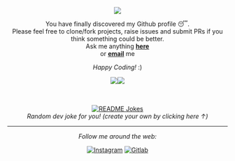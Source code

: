 <!-- Credit : ABSphreak/ABSphreak-->
<p align='center'>
<img src="https://readme-typing-svg.herokuapp.com?color=%2336BCF7&size=25&center=true&vCenter=true&width=433&height=75&lines=Hi+there,;fellow+</developers>!;I'm+Carabelli+🎩">
</p>

<div align="center">

You have finally discovered my Github profile 😴. <br>
Please feel free to clone/fork projects, raise issues and 
  submit PRs if you think something could be better. <br>
Ask me anything <a href="https://github.com/MrPand-21/MrPand-21/issues/new"><b>here</b></a><br>
or <a href="mailto:MrPanda751+github@protonmail.ch"><b>email</b></a> me

<i>Happy Coding!</i> :)

  <a href="https://github.com/MrPand-21"><img align="center" src="https://github-readme-stats.vercel.app/api?username=MrPand-21&show_icons=true&bg_color=0d1117&text_color=bdc3c7&title_color=F4D03E&icon_color=F4D03E&hide_border=true" /></a><a href="https://github.com/MrPand-21"><img align="center" src="https://github-readme-stats.vercel.app/api/top-langs/?username=MrPand-21&bg_color=0d1117&text_color=bdc3c7&title_color=F4D03E&hide_border=true&layout=compact&langs_count=10" /></a>


</br>
</br>
<a href="https://readme-jokes.vercel.app"><img align="center" src="https://readme-jokes.vercel.app/api?theme=random" alt="README Jokes"></a><br>
<i>Random dev joke for you! (create your own by clicking here ↑)</i>

---

<i>Follow me around the web:</i><br>

<a href="https://www.instagram.com/carabelli_21" target="_blank"><img src="https://img.shields.io/badge/Instagram-%23E4405F.svg?&style=flat-square&logo=instagram&logoColor=white" alt="Instagram"></a>
<a href="https://gitlab.com/acaalp.25" target="_blank"><img src="https://img.shields.io/badge/Gitlab-%230A0A0A.svg?&style=flat-square&logo=gitlab&logoColor=white" alt="Gitlab"></a>


</div>
